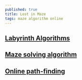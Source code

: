 ```yaml
---
published: true
title: Lost in Maze
tags: maze algorithm online
---
```

## [Labyrinth Algorithms](http://bryukh.com/labyrinth-algorithms/)

## [Maze solving algorithm](https://en.wikipedia.org/wiki/Maze_solving_algorithm)

## [Online path-finding](http://qiao.github.io/PathFinding.js/visual/)
